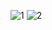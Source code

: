 ![1](https://github.com/user-attachments/assets/edd48d6e-37a3-4f8e-85d9-2421397138ff)
![2](https://github.com/user-attachments/assets/f79eae1b-9589-4dc1-b007-748cc0614c3a)

